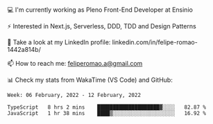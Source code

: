 💻 I'm currently working as Pleno Front-End Developer at Ensinio

⚡ Interested in Next.js, Serverless, DDD, TDD and Design Patterns

👥 Take a look at my LinkedIn profile: linkedin.com/in/felipe-romao-1442a814b/

📫 How to reach me: feliperomao.a@gmail.com

📊 Check my stats from WakaTime (VS Code) and GitHub:

<!--START_SECTION:waka-->
```text
Week: 06 February, 2022 - 12 February, 2022

TypeScript   8 hrs 2 mins    ████████████████████▓░░░░   82.87 % 
JavaScript   1 hr 38 mins    ████▒░░░░░░░░░░░░░░░░░░░░   16.92 % 
```
<!--END_SECTION:waka-->
